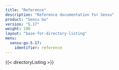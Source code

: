 ```yaml
---
title: "Reference"
description: "Reference documentation for Sensu"
product: "Sensu Go"
version: "5.17"
weight: 100
layout: "base-for-directory-listing"
menu:
  sensu-go-5.17:
    identifier: reference
---
```


{{< directoryListing >}}
